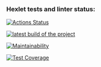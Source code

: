 ### Hexlet tests and linter status:

[![Actions Status](https://github.com/shzzos/frontend-project-46/actions/workflows/hexlet-check.yml/badge.svg)](https://github.com/shzzos/frontend-project-46/actions)

[![latest build of the project](https://github.com/shzzos/frontend-project-46/actions/workflows/build-check.yml/badge.svg)](https://github.com/shzzos/frontend-project-46/actions)

[![Maintainability](https://api.codeclimate.com/v1/badges/94a1b56d2f5284215651/maintainability)](https://codeclimate.com/github/shzzos/frontend-project-46/maintainability)

[![Test Coverage](https://api.codeclimate.com/v1/badges/94a1b56d2f5284215651/test_coverage)](https://codeclimate.com/github/shzzos/frontend-project-46/test_coverage)

 
